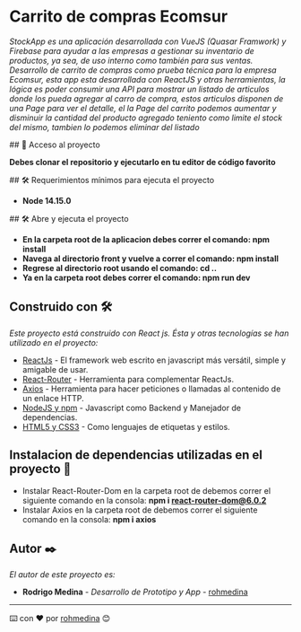 # Carrito de compras Ecomsur

_StockApp es una aplicación desarrollada con VueJS (Quasar Framwork) y Firebase para ayudar a las empresas a gestionar su inventario de productos, ya sea, de uso interno como también para sus ventas._
_Desarrollo de carrito de compras como prueba técnica para la empresa Ecomsur, esta app esta desarrollada con ReactJS y otras herramientas, la lógica es poder consumir una API para mostrar un listado de articulos donde los pueda agregar al carro de compra, estos articulos disponen de una Page para ver el detalle, el la Page del carrito podemos aumentar y disminuir la cantidad del producto agregado teniento como limite el stock del mismo, tambien lo podemos eliminar del listado_

\## 📁 Acceso al proyecto

**Debes clonar el repositorio y ejecutarlo en tu editor de código favorito**

\## 🛠️ Requerimientos mínimos para ejecuta el proyecto

* **Node 14.15.0**

\## 🛠️ Abre y ejecuta el proyecto

* **En la carpeta root de la aplicacion debes correr el comando: npm install**
* **Navega al directorio front y vuelve a correr el comando: npm install**
* **Regrese al directorio root usando el comando: cd ..**
* **Ya en la carpeta root debes correr el comando: npm run dev**


## Construido con 🛠️

_Este proyecto está construido con React js. Ésta y otras tecnologías se han utilizado en el proyecto:_

* [ReactJs](https://reactjs.org/) - El framework web escrito en javascript más versátil, simple y amigable de usar.
* [React-Router](https://reactrouter.com/en/main) - Herramienta para complementar ReactJs.
* [Axios](https://axios-http.com/docs/intro) - Herramienta para hacer peticiones o llamadas al contenido de un enlace HTTP.
* [NodeJS y npm](https://nodejs.org/) - Javascript como Backend y Manejador de dependencias.
* [HTML5 y CSS3](https://www.w3.org/) - Como lenguajes de etiquetas y estilos.

## Instalacion de dependencias utilizadas en el proyecto 📁

* Instalar React-Router-Dom en la carpeta root de debemos correr el siguiente comando en la consola: **npm i react-router-dom@6.0.2**
* Instalar Axios en la carpeta root de debemos correr el siguiente comando en la consola: **npm i axios**

## Autor ✒️

_El autor de este proyecto es:_

* **Rodrigo Medina** - *Desarrollo de Prototipo y App* - [rohmedina](https://github.com/rohmedina)

<!-- También puedes mirar la lista de todos los [contribuyentes](https://github.com/your/project/contributors) quíenes han participado en este proyecto.  -->

---
⌨️ con ❤️ por [rohmedina](https://github.com/rohmedina) 😊
